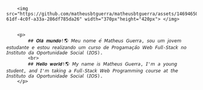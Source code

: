 <div>
    <div style="display: flex;">
        
        <img src="https://github.com/matheusbtguerra/matheusbtguerra/assets/146946503/1007d9fb-61df-4c0f-a33a-286df785da26" width="370px"height="420px"> </img>
        

        <p>
            ## 𝑶𝒍𝒂́ 𝒎𝒖𝒏𝒅𝒐!🌎 𝘔𝘦𝘶 𝘯𝘰𝘮𝘦 𝘦́ 𝘔𝘢𝘵𝘩𝘦𝘶𝘴 𝘎𝘶𝘦𝘳𝘳𝘢, 𝘴𝘰𝘶 𝘶𝘮 𝘫𝘰𝘷𝘦𝘮 𝘦𝘴𝘵𝘶𝘥𝘢𝘯𝘵𝘦 𝘦 𝘦𝘴𝘵𝘰𝘶 𝘳𝘦𝘢𝘭𝘪𝘻𝘢𝘯𝘥𝘰 𝘶𝘮 𝘤𝘶𝘳𝘴𝘰 𝘥𝘦 𝘗𝘳𝘰𝘨𝘢𝘮𝘢𝘤̧𝘢̃𝘰 𝘞𝘦𝘣 𝘍𝘶𝘭𝘭-𝘚𝘵𝘢𝘤𝘬 𝘯𝘰 𝘐𝘯𝘴𝘵𝘪𝘵𝘶𝘵𝘰 𝘥𝘢 𝘖𝘱𝘰𝘳𝘵𝘶𝘯𝘪𝘥𝘢𝘥𝘦 𝘚𝘰𝘤𝘪𝘢𝘭 (𝘐𝘖𝘚).
            <br>
            ## 𝑯𝒆𝒍𝒍𝒐 𝒘𝒐𝒓𝒍𝒅!🌎 𝘔𝘺 𝘯𝘢𝘮𝘦 𝘪𝘴 𝘔𝘢𝘵𝘩𝘦𝘶𝘴 𝘎𝘶𝘦𝘳𝘳𝘢, 𝘐'𝘮 𝘢 𝘺𝘰𝘶𝘯𝘨 𝘴𝘵𝘶𝘥𝘦𝘯𝘵, 𝘢𝘯𝘥 𝘐'𝘮 𝘵𝘢𝘬𝘪𝘯𝘨 𝘢 𝘍𝘶𝘭𝘭-𝘚𝘵𝘢𝘤𝘬 𝘞𝘦𝘣 𝘗𝘳𝘰𝘨𝘳𝘢𝘮𝘮𝘪𝘯𝘨 𝘤𝘰𝘶𝘳𝘴𝘦 𝘢𝘵 𝘵𝘩𝘦 𝘐𝘯𝘴𝘵𝘪𝘵𝘶𝘵𝘰 𝘥𝘢 𝘖𝘱𝘰𝘳𝘵𝘶𝘯𝘪𝘥𝘢𝘥𝘦 𝘚𝘰𝘤𝘪𝘢𝘭 (𝘐𝘖𝘚).
        </p>
        
</div>
